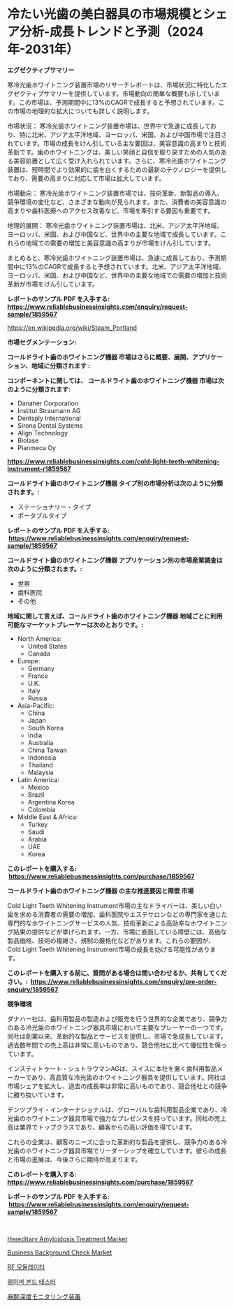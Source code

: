 <p><h1>冷たい光歯の美白器具の市場規模とシェア分析-成長トレンドと予測（2024年-2031年）</h1></p><p><strong>エグゼクティブサマリー</strong></p>
<p><p>寒冷光歯ホワイトニング装置市場のリサーチレポートは、市場状況に特化したエグゼクティブサマリーを提供しています。市場動向の簡単な概要も示しています。この市場は、予測期間中に13%のCAGRで成長すると予想されています。この市場の地理的な拡大についても詳しく説明します。</p><p>市場状況： 寒冷光歯ホワイトニング装置市場は、世界中で急速に成長しており、特に北米、アジア太平洋地域、ヨーロッパ、米国、および中国市場で注目されています。市場の成長をけん引している主な要因は、美容意識の高まりと技術革新です。歯のホワイトニングは、美しい笑顔と自信を取り戻すための人気のある美容処置として広く受け入れられています。さらに、寒冷光歯ホワイトニング装置は、短時間でより効果的に歯を白くするための最新のテクノロジーを提供しており、需要の高まりに対応して市場は拡大しています。</p><p>市場動向： 寒冷光歯ホワイトニング装置市場では、技術革新、新製品の導入、競争環境の変化など、さまざまな動向が見られます。また、消費者の美容意識の高まりや歯科医療へのアクセス改善など、市場を牽引する要因も重要です。</p><p>地理的展開： 寒冷光歯ホワイトニング装置市場は、北米、アジア太平洋地域、ヨーロッパ、米国、および中国など、世界中の主要な地域で成長しています。これらの地域での需要の増加と美容意識の高まりが市場をけん引しています。</p><p>まとめると、寒冷光歯ホワイトニング装置市場は、急速に成長しており、予測期間中に13%のCAGRで成長すると予想されています。北米、アジア太平洋地域、ヨーロッパ、米国、および中国など、世界中の主要な地域での需要の増加と技術革新が市場をけん引しています。</p></p>
<p><strong>レポートのサンプル PDF を入手する: <a href="https://www.reliablebusinessinsights.com/enquiry/request-sample/1859567">https://www.reliablebusinessinsights.com/enquiry/request-sample/1859567</a></strong></p>
<p><a href="https://en.wikipedia.org/wiki/Steam_Portland">https://en.wikipedia.org/wiki/Steam_Portland</a></p>
<p><strong>市場セグメンテーション:</strong></p>
<p><strong> コールドライト歯のホワイトニング機器 市場はさらに概要、展開、アプリケーション、地域に分類されます :</strong></p>
<p><strong>コンポーネントに関しては、 コールドライト歯のホワイトニング機器 市場は次のように分類されます: &nbsp;</strong></p>
<p><ul><li>Danaher Corporation</li><li>Institut Straumann AG</li><li>Dentsply International</li><li>Sirona Dental Systems</li><li>Align Technology</li><li>Biolase</li><li>Planmeca Oy</li></ul></p>
<p><strong><a href="https://www.reliablebusinessinsights.com/cold-light-teeth-whitening-instrument-r1859567">https://www.reliablebusinessinsights.com/cold-light-teeth-whitening-instrument-r1859567</a></strong></p>
<p><strong> コールドライト歯のホワイトニング機器 タイプ別の市場分析は次のように分類されます。:</strong></p>
<p><ul><li>ステーショナリー・タイプ</li><li>ポータブルタイプ</li></ul></p>
<p><strong>レポートのサンプル PDF を入手する: &nbsp;<a href="https://www.reliablebusinessinsights.com/enquiry/request-sample/1859567">https://www.reliablebusinessinsights.com/enquiry/request-sample/1859567</a></strong></p>
<p><strong> コールドライト歯のホワイトニング機器 アプリケーション別の市場産業調査は次のように分類されます。:</strong></p>
<p><ul><li>世帯</li><li>歯科医院</li><li>その他</li></ul></p>
<p><strong>地域に関して言えば、コールドライト歯のホワイトニング機器 地域ごとに利用可能なマーケットプレーヤーは次のとおりです。:</strong></p>
<p><ul>
    <li>
        North America:
        <ul>
            <li>United States</li>
            <li>Canada</li>
        </ul>
    </li>
    <li>
        Europe:
        <ul>
            <li>Germany</li>
            <li>France</li>
            <li>U.K.</li>
            <li>Italy</li>
            <li>Russia</li>
        </ul>
    </li>
    <li>
        Asia-Pacific:
        <ul>
            <li>China</li>
            <li>Japan</li>
            <li>South Korea</li>
            <li>India</li>
            <li>Australia</li>
            <li>China Taiwan</li>
            <li>Indonesia</li>
            <li>Thailand</li>
            <li>Malaysia</li>
        </ul>
    </li>
    <li>
        Latin America:
        <ul>
            <li>Mexico</li>
            <li>Brazil</li>
            <li>Argentina Korea</li>
            <li>Colombia</li>
        </ul>
    </li>
    <li>
        Middle East & Africa:
        <ul>
            <li>Turkey</li>
            <li>Saudi</li>
            <li>Arabia</li>
            <li>UAE</li>
            <li>Korea</li>
        </ul>
    </li>
    </ul></p>
<p><strong>このレポートを購入する: &nbsp;<a href="https://www.reliablebusinessinsights.com/purchase/1859567">https://www.reliablebusinessinsights.com/purchase/1859567</a></strong></p>
<p><strong>コールドライト歯のホワイトニング機器 の主な推進要因と障壁 市場</strong></p>
<p><p>Cold Light Teeth Whitening Instrument市場の主なドライバーは、美しい白い歯を求める消費者の需要の増加、歯科医院やエステサロンなどの専門家を通じた専門的なホワイトニングサービスの人気、技術革新による高効率なホワイトニング結果の提供などが挙げられます。一方、市場に直面している障壁には、高価な製品価格、技術の複雑さ、規制の厳格化などがあります。これらの要因が、Cold Light Teeth Whitening Instrument市場の成長を妨げる可能性があります。</p></p>
<p><strong>このレポートを購入する前に、質問がある場合は問い合わせるか、共有してください。:&nbsp; <a href="https://www.reliablebusinessinsights.com/enquiry/pre-order-enquiry/1859567">https://www.reliablebusinessinsights.com/enquiry/pre-order-enquiry/1859567</a></strong></p>
<p><strong>競争環境</strong></p>
<p><p>ダナハー社は、歯科用製品の製造および販売を行う世界的な企業であり、競争力のある冷光歯のホワイトニング器具市場において主要なプレーヤーの一つです。同社は創業以来、革新的な製品とサービスを提供し、市場で急成長しています。過去数年間での売上高は非常に高いものであり、競合他社に比べて優位性を保っています。</p><p>インスティトゥート・シュトラウマンAGは、スイスに本社を置く歯科用製品メーカーであり、高品質な冷光歯のホワイトニング器具を提供しています。同社は市場シェアを拡大し、過去の成長率は非常に高いものであり、競合他社との競争に勝ち抜いています。</p><p>デンツプライ・インターナショナルは、グローバルな歯科用製品企業であり、冷光歯のホワイトニング器具市場で強力なプレゼンスを持っています。同社の売上高は業界でトップクラスであり、顧客からの高い評価を得ています。</p><p>これらの企業は、顧客のニーズに合った革新的な製品を提供し、競争力のある冷光歯のホワイトニング器具市場でリーダーシップを確立しています。彼らの成長と市場の進展は、今後さらに期待が高まります。</p></p>
<p><strong>このレポートを購入する: &nbsp; <a href="https://www.reliablebusinessinsights.com/purchase/1859567">https://www.reliablebusinessinsights.com/purchase/1859567</a></strong></p>
<p><strong>レポートのサンプル PDF を入手する: &nbsp;<a href="https://www.reliablebusinessinsights.com/enquiry/request-sample/1859567">https://www.reliablebusinessinsights.com/enquiry/request-sample/1859567</a></strong><strong></strong></p>
<p>&nbsp;</p>
<p><p><a href="https://github.com/wrwgzwbr35/Market-Research-Report-List-1/blob/main/hereditary-amyloidosis-treatment-market.md">Hereditary Amyloidosis Treatment Market</a></p><p><a href="https://issuu.com/reportprime-2/docs/business-background-check-market-size-2030.pptx">Business Background Check Market</a></p><p><a href="https://github.com/Nicolasrown5/Market-Research-Report-List-1/blob/main/8254479122735.md">RF 모듈레이터</a></p><p><a href="https://github.com/rcabello548/Market-Research-Report-List-2/blob/main/6057356122734.md">웨이퍼 본드 테스터</a></p><p><a href="https://github.com/TerrellConn/Market-Research-Report-List-2/blob/main/5187101108294.md">麻酔深度モニタリング装置</a></p></p>